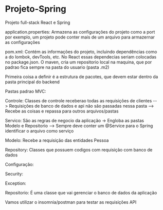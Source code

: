 # Projeto-Spring
Projeto full-stack React e Spring

application.properties: Armazena as configurações do projeto como a port por exemplo, um projeto pode conter mais de um arquivo para armazernar as configurações

pom.xml: Contém as informações do projeto, incluindo dependências como a do lombok, devTools, etc. No React essas dependecias seriam colocadas no package.json. O maven, cria um repositorio local na maquina, que por padrao fica sempre na pasta do usuario (pasta .m2)

Primeira coisa a definir é a estrutura de pacotes, que devem estar dentro da pasta principal do backend

Pastas padrao MVC:

Controle: Classes de controle receberao todas as requisições de clientes --> Requisições de banco de dados e api não são passadas nessa pasta --> Recebe as coisas e repassa para outros arquivos/pastas

Servico: São as regras de negocio da aplicação -> Engloba as pastas Modelo e Repositorio --> Sempre deve conter um @Service para o Spring identificar o arquivo como serviço

Modelo: Recebe a requisição das entidades Pessoa

Repository: Classes que possuem codigos com requisição com banco de dados

Configuração:

Security:

Exception:

Repositorio: É uma classe que vai gerenciar o banco de dados da aplicação

Vamos utilizar o insomnia/postman para testar as requisições API


